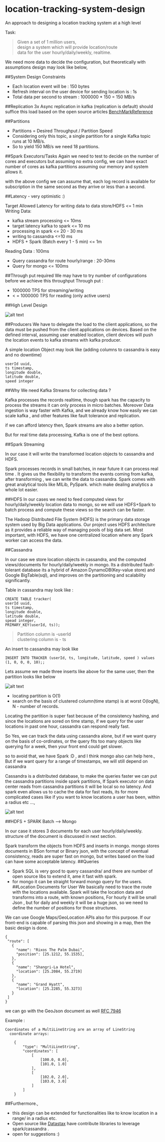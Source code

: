 # location-tracking-system-design
An approach to designing a location tracking system at a high level

Task:
>Given a set of 1 million users, <br>
>design a system which will provide location/route<br>
>data for the user hourly/daily/weekly, realtime.<br>

We need more data to decide the configuration, but theoretically with assumptions design may look like below,

 ##System Design Constraints
- Each location event will be : 150 bytes
- Refresh interval on the user device for sending location is : 1s
- Total data per second to stream : 1000000 * 150 = 150 MB/s
 
 ##Replication
 3x Async replication in kafka (replication is default) should suffice this load based on the open source articles 
 [BenchMarkReference](https://engineering.linkedin.com/kafka/benchmarking-apache-kafka-2-million-writes-second-three-cheap-machines)
 
 ##Partitions
 - Partitions = Desired Throughput / Partition Speed
 - Considering only this topic,  a single partition for a single Kafka topic runs at 10 MB/s.
 - So to yield 150 MB/s we need 18 partitions.
 
 ##Spark Executors/Tasks
  Again we need to test to decide on the number of cores and executors 
  but assuming no extra config, we can have exact number of cores as kafka partitions
  assuming our memory and system allows it.
  
 with the above config we can assume that, each log record is available for subscription 
 in the same second as they arrive or less than a second.
 
  ##Latency - very optimistic :)
 
Target Allowed Latency for writing data to data store/HDFS  <= 1 min  
Writing Data:
- kafka stream processing <= 10ms
- target latency kafka to spark <= 10 ms
- processing in spark  <= 20 - 30 ms
- writing to cassandra <=10 ms 
- HDFS + Spark (Batch every 1 - 5 min) <= 1m 

Reading Data : 100ms
- Query cassandra for route hourly/range : 20-30ms
- Query for mongo <= 100ms

  
##Through put required
 We may have to try number of configurations before we achieve this throughput
 Through put : 
- 1000000 TPS for streaming/writing
- < =  1000000 TPS for reading (only active users)
               
 ##High Level Design
 
 ![alt text](tracking-design.jpg?raw=true)
 
##Producers
We have to delegate the load to the client applications, so the data must be pushed from the client applications on devices.
Based on the defined interval, assuming user enabled location, client devices will push the location events to kafka streams with kafka producer.
 
 A simple location Object may look like (adding columns to cassandra is easy and no downtime)
 ```
userId uuid,
ts timestamp,
longitude double,
latitude double,
speed integer
 
 ```
 ##Why We need Kafka Streams for collecting data ?
 
 Kafka processes the records realtime, though spark has the capacity to process the streams it can only process in  micro batches.
 Moreover Data ingestion is way faster with Kafka, and we already know how easily we can scale kafka ,
 and other features like fault tolerance and replication.
 
 if we can afford latency then, Spark streams are also a better option.
 
 But for real time data processing, Kafka is one of the best options.
 
 ##Spark Streaming
 
 In our case it will write the transformed location objects to cassandra and HDFS.
 
 Spark processes records in small batches, in near future it can process real time .
 It gives us the flexibility to transform the events coming from kafka, after transforming , we can write the data to cassandra.
 Spark comes with great analytical tools like MlLib, PySpark. which make dealing analytics a whole lot easier.
 
 ##HDFS
 In our cases we need to feed computed views for hourly/daily/weekly location data to mongo, 
 so we will use HDFS+Spark to batch process and compute these views so the search can be faster.
 
 The Hadoop Distributed File System (HDFS) is the primary data storage system used by Big Data applications. 
 Our project uses HDFS architecture as it provides a reliable way of managing pools of big data set. 
 Most important, with HDFS, we have one centralized location where any Spark worker can access the data.
               
##Cassandra

In our case we store location objects in cassandra, and the computed views/documents for hourly/daily/weekly in mongo.
Its a distributed fault-tolerant database
its a hybrid of Amazon DynamoDB(Key-value store) and Google BigTable(sql), and improves on the partitioning and scalability significantly.

Table in cassandra may look like :

```
CREATE TABLE tracker(
userId uuid,
ts timestamp,
longitude double,
latitude double,
spead integer,
PRIMARY_KEY(userId, ts));
```
>Partition column is -userId<br>
clustering column is - ts

An insert to cassandra may look like 
```
INSERT INTO TRACKER (userId, ts, longitude, latitude, speed ) values (1, 0, 0, 0, 10);;
```
Lets assume we made three inserts like above for the same user, then the partition looks like below

 ![alt text](cassandra.jpg?raw=true)
 
 - locating partition is O(1) 
 - search on the basis of clustered column(time stamp) is at worst O(logN), N - number of records.
 
 Locating the partition is super fast because of the consistency hashing, and since the locations are sored on time stamp,
 if we query for the user locations in past one hour, cassandra can respond really fast.<br>
 
 So Yes, we can track the data using cassandra alone, but if we want query on the basis of co-ordinates,
 or the query fits too many objects like querying for a week, then your front end could get slower.<br>
 
 so to avoid that, we have Spark :D , and I think mongo also can help here.,
 But if we want query for a range of timestamps, we will still depend on cassandra<br>
 
 Cassandra is a distributed database, to make the queries faster we can put the cassandra partitions inside spark partitions,
 If Spark executor on data center reads from cassandra partitions it will be local so no latency.
 And spark even allows us to cache the data for fast reads, its for more complicated cases like if you want to know locations a user has been,
 within a radius etc ...,
 
 ![alt text](spark-cassandra.png?raw=true)
 
 ##HDFS + SPARK Batch --> Mongo
 
 In our case it stores 3 documents for each user hourly/daily/weekly.
 structure of the document is discussed in next section.
 
 Spark transform the objects from HDFS and inserts in mongo. mongo stores documents in BSon format or Binary json,
 with the concept of eventual consistency, reads are super fast on mongo, but writes based on the load can have some acceptable latency.
 ##Queries
 
 - Spark SQL is very good to query cassandra/ and there are number of open source libs to extend it, ame it fast with spark.
 - for mongo it can be straight forward mongo query for the users.
 ##Location Documents for User
 We basically need to trace the route with the locations available.
 Spark will take the location data and transforms into a route, with known positions, 
 For hourly it will be small Json , but for daily and weekly it will be a huge json,
 so we need to define the number of positions for those structures.
 
 We can use Google Maps/GeoLocation APIs also for this purpose.
 If our front-end is capable of parsing this json and showing in a map, then the basic design is done.
 
 ```
 {
  "route": [
    {
      "name": "Rixos The Palm Dubai",
      "position": [25.1212, 55.1535],
    },
    {
      "name": "Shangri-La Hotel",
      "location": [25.2084, 55.2719]
    },
    {
      "name": "Grand Hyatt",
      "location": [25.2285, 55.3273]
    }
  ]
}
```

we can go with the GeoJson document as well [RFC 7946](https://tools.ietf.org/html/rfc7946)

Example :
 ```
Coordinates of a MultiLineString are an array of LineString
   coordinate arrays:

     {
         "type": "MultiLineString",
         "coordinates": [
             [
                 [100.0, 0.0],
                 [101.0, 1.0]
             ],
             [
                 [102.0, 2.0],
                 [103.0, 3.0]
             ]
         ]
     }
```

 ##Furthermore.,
 - this design can be extended for functionalities like to know location in a range/ in a radius etc.
 - Open source like [Datastax](https://www.datastax.com/) have contribute libraries to leverage spark/cassandra .
 - open for suggestions :)
